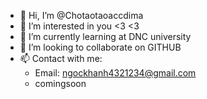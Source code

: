 - 👋 Hi, I’m @Chotaotaoaccdima
- 👀 I’m interested in you <3 <3
- 🌱 I’m currently learning at DNC university
- 💞️ I’m looking to collaborate on GITHUB
- 📫 Contact with me: 
  + Email: ngockhanh4321234@gmail.com
  + comingsoon

<!---
Chotaotaoaccdima/Chotaotaoaccdima is a ✨ special ✨ repository because its `README.md` (this file) appears on your GitHub profile.
You can click the Preview link to take a look at your changes.
--->
